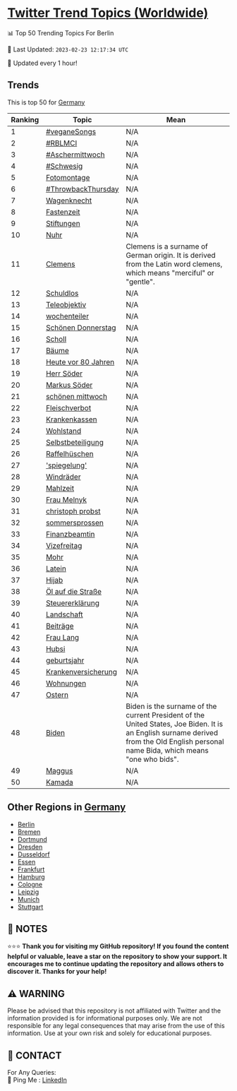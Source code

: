 [Twitter Trend Topics (Worldwide)](https://github.com/ErcinDedeoglu/Twitter-Trend-Topics)
==========


📊 Top 50 Trending Topics For Berlin

📆 Last Updated: `2023-02-23 12:17:34 UTC`

🔧 Updated every 1 hour!


## Trends

This is top 50 for [Germany](</Germany>)

| Ranking | Topic | Mean |
| ------- | ------------ | ------------ |
| 1 | [#veganeSongs](http://twitter.com/search?q=%23veganeSongs) | N/A |
| 2 | [#RBLMCI](http://twitter.com/search?q=%23RBLMCI) | N/A |
| 3 | [#Aschermittwoch](http://twitter.com/search?q=%23Aschermittwoch) | N/A |
| 4 | [#Schwesig](http://twitter.com/search?q=%23Schwesig) | N/A |
| 5 | [Fotomontage](http://twitter.com/search?q=Fotomontage) | N/A |
| 6 | [#ThrowbackThursday](http://twitter.com/search?q=%23ThrowbackThursday) | N/A |
| 7 | [Wagenknecht](http://twitter.com/search?q=Wagenknecht) | N/A |
| 8 | [Fastenzeit](http://twitter.com/search?q=Fastenzeit) | N/A |
| 9 | [Stiftungen](http://twitter.com/search?q=Stiftungen) | N/A |
| 10 | [Nuhr](http://twitter.com/search?q=Nuhr) | N/A |
| 11 | [Clemens](http://twitter.com/search?q=Clemens) | Clemens is a surname of German origin. It is derived from the Latin word clemens, which means "merciful" or "gentle". |
| 12 | [Schuldlos](http://twitter.com/search?q=Schuldlos) | N/A |
| 13 | [Teleobjektiv](http://twitter.com/search?q=Teleobjektiv) | N/A |
| 14 | [wochenteiler](http://twitter.com/search?q=wochenteiler) | N/A |
| 15 | [Schönen Donnerstag](http://twitter.com/search?q=Sch%c3%b6nen+Donnerstag) | N/A |
| 16 | [Scholl](http://twitter.com/search?q=Scholl) | N/A |
| 17 | [Bäume](http://twitter.com/search?q=B%c3%a4ume) | N/A |
| 18 | [Heute vor 80 Jahren](http://twitter.com/search?q=Heute+vor+80+Jahren) | N/A |
| 19 | [Herr Söder](http://twitter.com/search?q=Herr+S%c3%b6der) | N/A |
| 20 | [Markus Söder](http://twitter.com/search?q=Markus+S%c3%b6der) | N/A |
| 21 | [schönen mittwoch](http://twitter.com/search?q=sch%c3%b6nen+mittwoch) | N/A |
| 22 | [Fleischverbot](http://twitter.com/search?q=Fleischverbot) | N/A |
| 23 | [Krankenkassen](http://twitter.com/search?q=Krankenkassen) | N/A |
| 24 | [Wohlstand](http://twitter.com/search?q=Wohlstand) | N/A |
| 25 | [Selbstbeteiligung](http://twitter.com/search?q=Selbstbeteiligung) | N/A |
| 26 | [Raffelhüschen](http://twitter.com/search?q=Raffelh%c3%bcschen) | N/A |
| 27 | ['spiegelung'](http://twitter.com/search?q=%27spiegelung%27) | N/A |
| 28 | [Windräder](http://twitter.com/search?q=Windr%c3%a4der) | N/A |
| 29 | [Mahlzeit](http://twitter.com/search?q=Mahlzeit) | N/A |
| 30 | [Frau Melnyk](http://twitter.com/search?q=Frau+Melnyk) | N/A |
| 31 | [christoph probst](http://twitter.com/search?q=christoph+probst) | N/A |
| 32 | [sommersprossen](http://twitter.com/search?q=sommersprossen) | N/A |
| 33 | [Finanzbeamtin](http://twitter.com/search?q=Finanzbeamtin) | N/A |
| 34 | [Vizefreitag](http://twitter.com/search?q=Vizefreitag) | N/A |
| 35 | [Mohr](http://twitter.com/search?q=Mohr) | N/A |
| 36 | [Latein](http://twitter.com/search?q=Latein) | N/A |
| 37 | [Hijab](http://twitter.com/search?q=Hijab) | N/A |
| 38 | [Öl auf die Straße](http://twitter.com/search?q=%c3%96l+auf+die+Stra%c3%9fe) | N/A |
| 39 | [Steuererklärung](http://twitter.com/search?q=Steuererkl%c3%a4rung) | N/A |
| 40 | [Landschaft](http://twitter.com/search?q=Landschaft) | N/A |
| 41 | [Beiträge](http://twitter.com/search?q=Beitr%c3%a4ge) | N/A |
| 42 | [Frau Lang](http://twitter.com/search?q=Frau+Lang) | N/A |
| 43 | [Hubsi](http://twitter.com/search?q=Hubsi) | N/A |
| 44 | [geburtsjahr](http://twitter.com/search?q=geburtsjahr) | N/A |
| 45 | [Krankenversicherung](http://twitter.com/search?q=Krankenversicherung) | N/A |
| 46 | [Wohnungen](http://twitter.com/search?q=Wohnungen) | N/A |
| 47 | [Ostern](http://twitter.com/search?q=Ostern) | N/A |
| 48 | [Biden](http://twitter.com/search?q=Biden) | Biden is the surname of the current President of the United States, Joe Biden. It is an English surname derived from the Old English personal name Bida, which means "one who bids". |
| 49 | [Maggus](http://twitter.com/search?q=Maggus) | N/A |
| 50 | [Kamada](http://twitter.com/search?q=Kamada) | N/A |



## Other Regions in [Germany](</Germany>)

* [Berlin](</Germany/Berlin.md>)
* [Bremen](</Germany/Bremen.md>)
* [Dortmund](</Germany/Dortmund.md>)
* [Dresden](</Germany/Dresden.md>)
* [Dusseldorf](</Germany/Dusseldorf.md>)
* [Essen](</Germany/Essen.md>)
* [Frankfurt](</Germany/Frankfurt.md>)
* [Hamburg](</Germany/Hamburg.md>)
* [Cologne](</Germany/Cologne.md>)
* [Leipzig](</Germany/Leipzig.md>)
* [Munich](</Germany/Munich.md>)
* [Stuttgart](</Germany/Stuttgart.md>)



## 📝 NOTES

⭐⭐⭐ **Thank you for visiting my GitHub repository! If you found the content helpful or valuable, leave a star on the repository to show your support. It encourages me to continue updating the repository and allows others to discover it. Thanks for your help!**


## ⚠️ WARNING

Please be advised that this repository is not affiliated with Twitter and the information provided is for informational purposes only. We are not responsible for any legal consequences that may arise from the use of this information. Use at your own risk and solely for educational purposes.


## 📨 CONTACT

 For Any Queries:  
            🏓 Ping Me : [LinkedIn](https://www.linkedin.com/in/ercindedeoglu/)
